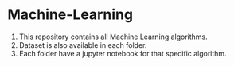 # Machine-Learning
1.  This repository contains all Machine Learning algorithms.
2.  Dataset is also available in each folder.
3.  Each folder have a jupyter notebook for that specific algorithm.
